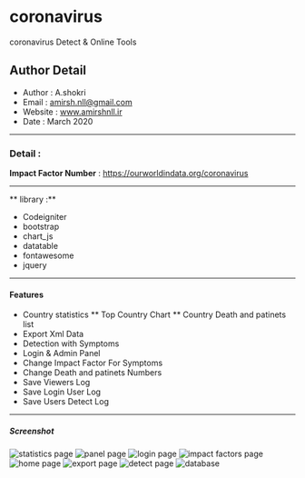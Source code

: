 # coronavirus
coronavirus Detect &amp; Online Tools

## Author Detail
* Author 	: A.shokri
* Email 	: amirsh.nll@gmail.com
* Website : www.amirshnll.ir
* Date 	: March 2020

** **

### Detail :
**Impact Factor Number** : https://ourworldindata.org/coronavirus

** **

** library :**
* Codeigniter
* bootstrap
* chart_js
* datatable
* fontawesome
* jquery

** **

#### Features
* Country statistics
** Top Country Chart
** Country Death and patinets list
* Export Xml Data
* Detection with Symptoms
* Login & Admin Panel
* Change Impact Factor For Symptoms
* Change Death and patinets Numbers
* Save Viewers Log
* Save Login User Log
* Save Users Detect Log

** **

##### Screenshot
![statistics page](https://camelcase.ir/wp-content/uploads/coronavirus_statistics-min.png)
![panel page](https://camelcase.ir/coronavirus_panel-min.png)
![login page](https://camelcase.ir/wp-content/uploads/coronavirus_login-min.png)
![impact factors page](https://camelcase.ir/wp-content/uploads/coronavirus_impact_factor-min.png)
![home page](https://camelcase.ir/wp-content/uploads/coronavirus_home-min.png)
![export page](https://camelcase.ir/wp-content/uploads/coronavirus_export-min.png)
![detect page](https://camelcase.ir/wp-content/uploads/coronavirus_detect-min.png)
![database](https://camelcase.ir/wp-content/uploads/coronavirus_database-min.png)
